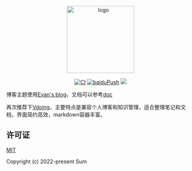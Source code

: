 <p align="center"><a href="https://wangzhee.cn" target="_blank" rel="noopener noreferrer"><img width="180" src="https://cdn.jsdelivr.net/gh/Wangzhe00/image-hosting/blog/sum.png" alt="logo"></a></p>

<p align="center">
  <a href="https://github.com/Wangzhe00/blog/actions?query=workflow%3ACI"><img src="https://github.com/Wangzhe00/blog/workflows/CI/badge.svg" alt="CI"></a>
  <a href="https://github.com/Wangzhe00/blog/actions?query=workflow%3AbaiduPush"><img src="https://github.com/Wangzhe00/blog/workflows/baiduPush/badge.svg" alt="baiduPush"></a>
  <a href="https://wangzhe.blog.csdn.net/" target="_blank"><img src="https://img.shields.io/badge/csdn-博客-green"></a>
</p>

博客主题使用[Evan's blog](https://xugaoyi.com/)，文档可以参考[doc](https://doc.xugaoyi.com/)

再次推荐下[Vdoing](https://github.com/xugaoyi/vuepress-theme-vdoing)，主要特点是兼容个人博客和知识管理，适合整理笔记和文档，界面简约高效，markdown容器丰富。


## 许可证
[MIT](https://github.com/Wangzhe00/blog/blob/master/LICENSE)

Copyright (c) 2022-present Sum
